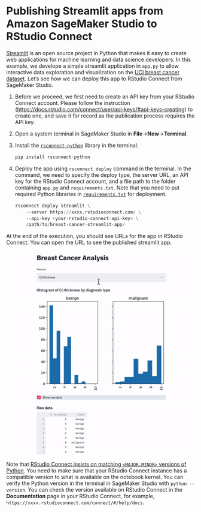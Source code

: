 # Publishing Streamlit apps from Amazon SageMaker Studio to RStudio Connect

[Streamlit](https://docs.streamlit.io/en/latest/index.html) is an open source project in Python that makes it easy to create web applications for machine learning and data science developers. In this example, we develope a simple streamlit application in `app.py` to allow interactive data exploration and visualization on the [UCI breast cancer dataset](https://archive.ics.uci.edu/ml/datasets/breast+cancer+wisconsin+%28original%29). Let’s see how we can deploy this app to RStudio Connect from SageMaker Studio. 

1. Before we proceed, we first need to create an API key from your RStudio Connect account. Please follow the instruction (https://docs.rstudio.com/connect/user/api-keys/#api-keys-creating) to create one, and save it for record as the publication process requires the API key.
1. Open a system terminal in SageMaker Studio in **File**->**New**->**Terminal**.
1. Install the [`rsconnect-python`](https://github.com/rstudio/rsconnect-python) library in the terminal. 

    ```python
    pip install rsconnect-python
    ```

1. Deploy the app using `rsconnect deploy` command in the terminal. In the command, we need to specify the deploy type, the server URL, an API key for the RStudio Connect account, and a file path to the folder containing `app.py` and `requirements.txt`. Note that you need to put required Python libraries in [`requirements.txt`](./breast-cancer-streamlit-app/requirements.txt) for deployment. 

    ```python
    rsconnect deploy streamlit \
        --server https://xxxx.rstudioconnect.com/ \
        --api-key <your-rstudio-connect-api-key> \
        /path/to/breast-cancer-streamlit-app/
    ```

At the end of the execution, you should see URLs for the app in RStudio Connect. You can open the URL to see the published streamlit app.

![streamlit-app-in-action.gif](./images/streamlit-app-in-action.gif)

Note that [RStudio Connect insists on matching `<MAJOR.MINOR>` versions of Python](https://github.com/rstudio/rsconnect-python#deploying-python-content-to-rstudio-connect). You need to make sure that your RStudio Connect instance has a compatible version to what is available on the notebook kernel. You can verify the Python version in the terminal in SageMaker Studio with `python --version`. You can check the version available on RStudio Connect in the **Documentation** page in your RStudio Connect, for example, `https://xxxx.rstudioconnect.com/connect/#/help/docs`.